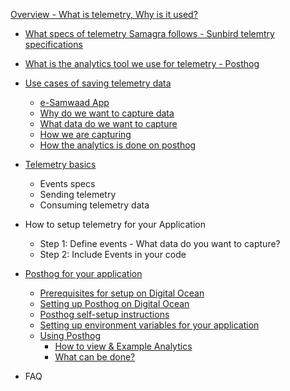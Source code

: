 [Overview - What is telemetry, Why is it used?](overview-telemetry.md) 

- [What specs of telemetry Samagra follows -  Sunbird telemtry specifications](/docs/overview-telemetry.md#specifications-followed-by-telemetry-samagra)
- [What is the analytics tool we use for telemetry - Posthog](/docs/overview-telemetry.md#posthog---analytics-tool-we-use-for-telemetry)
- [Use cases of saving telemetry data](/docs/overview-telemetry.md#use-cases-of-saving-telemetry-data)
    - [e-Samwaad App](overview-telemetry.md#1-e-samwad-app)
    - [Why do we want to capture data](overview-telemetry.md#why-do-we-want-to-capture-data)
    - [What data do we want to capture](overview-telemetry.md#what-data-do-we-want-to-capture)
    - [How we are capturing](overview-telemetry.md#how-are-we-capturing-this-data) 
    - [How the analytics is done on posthog](overview-telemetry.md#how-the-analytics-is-done-on-posthog)

- [Telemetry basics](telemetry-basics.md) 
    - Events specs
    - Sending telemetry
    - Consuming telemetry data

- How to setup telemetry for your Application
    - Step 1: Define events - What data do you want to capture?
    - Step 2: Include Events in your code
    
- [Posthog for your application](posthog.md)
    - [Prerequisites for setup on Digital Ocean](posthog.md#prerequisites-for-setup-on-digital-ocean)
    - [Setting up Posthog on Digital Ocean](posthog.md#setting-up-posthog-on-digital-ocean) 
    - [Posthog self-setup instructions](posthog.md#posthog-self-setup-instructions) 
    - [Setting up environment variables for your application](posthog.md#setting-up-environment-variables-for-your-application) 
    - [Using Posthog](posthog.md#using-posthog)
      - [How to view & Example Analytics](posthog.md#1-how-to-view)
      - [What can be done?](posthog.md#2-what-can-be-done) 

- FAQ
